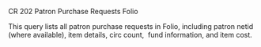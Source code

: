 CR 202
Patron Purchase Requests Folio

This query lists all patron purchase requests in Folio, including patron netid (where available), item details, circ count,  fund information, and item cost. 
